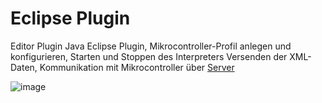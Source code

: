 # Eclipse Plugin

Editor Plugin
Java Eclipse Plugin, Mikrocontroller-Profil anlegen und konfigurieren, Starten und Stoppen des Interpreters
Versenden der XML-Daten, Kommunikation mit Mikrocontroller über [Server](https://github.com/mahtt/file-receiver-server)

![image](https://user-images.githubusercontent.com/54030784/171271544-474dae70-096b-4554-867f-ba6d655c75ce.png)


